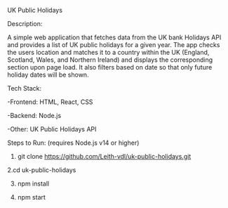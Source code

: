 UK Public Holidays


Description:

A simple web application that fetches data from the UK bank Holidays API and provides a list of UK public holidays for a given year. The app checks the users location and matches it to a country within the UK (England, Scotland, Wales, and Northern Ireland) and displays the corresponding section upon page load. It also filters based on date so that only future holiday dates will be shown.


Tech Stack:

-Frontend: HTML, React, CSS

-Backend: Node.js

-Other: UK Public Holidays API

Steps to Run:
(requires Node.js v14 or higher)


1. git clone https://github.com/Leith-vdl/uk-public-holidays.git

2.cd uk-public-holidays

3. npm install

4. npm start
